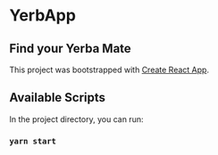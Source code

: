 # YerbApp

## Find your Yerba Mate

This project was bootstrapped with [Create React App](https://github.com/facebook/create-react-app).

## Available Scripts

In the project directory, you can run:

### `yarn start`
